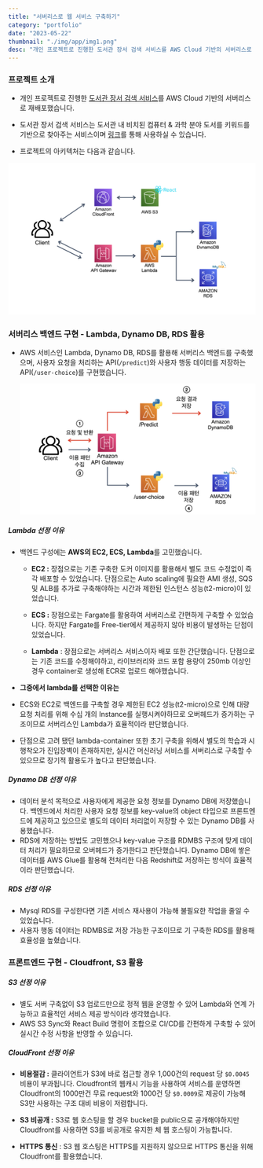 ```yaml
---
title: "서버리스로 웹 서비스 구축하기"
category: "portfolio"
date: "2023-05-22"
thumbnail: "./img/app/img1.png"
desc: "개인 프로젝트로 진행한 도서관 장서 검색 서비스를 AWS Cloud 기반의 서버리스로 배포했습니다. 도서관 장서 검색 서비스는 도서관 내 비치된 컴퓨터 & 과학 분야 도서를 키워드를 기반으로 찾아주는 서비스이며 링크를 통해 사용하실 수 있습니다."
---
```


### 프로젝트 소개

- 개인 프로젝트로 진행한 [도서관 장서 검색 서비스](https://github.com/yangoos57/dodomoa)를 AWS Cloud 기반의 서버리스로 재배포했습니다.
- 도서관 장서 검색 서비스는 도서관 내 비치된 컴퓨터 & 과학 분야 도서를 키워드를 기반으로 찾아주는 서비스이며 [링크](https://yangoos.me)를 통해 사용하실 수 있습니다.

- 프로젝트의 아키텍처는 다음과 같습니다.

<img alt='archtecture1' src='./img/app/img1.png'>

### 서버리스 백엔드 구현 - Lambda, Dynamo DB, RDS 활용

- AWS 서비스인 Lambda, Dynamo DB, RDS를 활용해 서버리스 백엔드를 구축했으며, 사용자 요청을 처리하는 API(`/predict`)와 사용자 행동 데이터를 저장하는 API(`/user-choice`)를 구현했습니다.

  <img alt='archtecture1' src='./img/app/img2.png'>

<h5> Lambda 선정 이유</h5>

- 백엔드 구성에는 **AWS의 EC2, ECS, Lambda**를 고민했습니다.

  - **EC2 :** 장점으로는 기존 구축한 도커 이미지를 활용해서 별도 코드 수정없이 즉각 배포할 수 있었습니다. 단점으로는 Auto scaling에 필요한 AMI 생성, SQS 및 ALB를 추가로 구축해야하는 시간과 제한된 인스턴스 성능(t2-micro)이 있었습니다.

  - **ECS :** 장점으로는 Fargate를 활용하여 서버리스로 간편하게 구축할 수 있었습니다. 하지만 Fargate를 Free-tier에서 제공하지 않아 비용이 발생하는 단점이 있었습니다.

  - **Lambda** : 장점으로는 서버리스 서비스이자 배포 또한 간단했습니다. 단점으로는 기존 코드를 수정해야하고, 라이브러리와 코드 포함 용량이 250mb 이상인 경우 container로 생성해 ECR로 업로드 해야했습니다.

- **그중에서 lambda를 선택한 이유는**

- ECS와 EC2로 백엔드를 구축할 경우 제한된 EC2 성능(t2-micro)으로 인해 대량 요청 처리를 위해 수십 개의 Instance를 실행시켜야하므로 오버헤드가 증가하는 구조이므로 서버리스인 Lambda가 효율적이라 판단했습니다.
- 단점으로 고려 됐던 lambda-container 또한 초기 구축을 위해서 별도의 학습과 시행착오가 진입장벽이 존재하지만, 실시간 머신러닝 서비스를 서버리스로 구축할 수 있으므로 장기적 활용도가 높다고 판단했습니다.

<h5> Dynamo DB 선정 이유</h5>

- 데이터 분석 목적으로 사용자에게 제공한 요청 정보를 Dynamo DB에 저장했습니다. 백엔드에서 처리한 사용자 요청 정보를 key-value의 object 타입으로 프론트엔드에 제공하고 있으므로 별도의 데이터 처리없이 저장할 수 있는 Dynamo DB를 사용했습니다.
- RDS에 저장하는 방법도 고민했으나 key-value 구조를 RDMBS 구조에 맞게 데이터 처리가 필요하므로 오버헤드가 증가한다고 판단했습니다. Dynamo DB에 쌓은 데이터를 AWS Glue를 활용해 전처리한 다음 Redshift로 저장하는 방식이 효율적이라 판단했습니다.

<h5> RDS 선정 이유</h5>

- Mysql RDS를 구성한다면 기존 서비스 재사용이 가능해 불필요한 작업을 줄일 수 있었습니다.
- 사용자 행동 데이터는 RDMBS로 저장 가능한 구조이므로 기 구축한 RDS를 활용해 효율성을 높혔습니다.

### 프론트엔드 구현 - Cloudfront, S3 활용

<h5> S3 선정 이유</h5>

- 별도 서버 구축없이 S3 업로드만으로 정적 웹을 운영할 수 있어 Lambda와 연계 가능하고 효율적인 서비스 제공 방식이라 생각했습니다.
- AWS S3 Sync와 React Build 명령어 조합으로 CI/CD를 간편하게 구축할 수 있어 실시간 수정 사항을 반영할 수 있습니다.

<h5> CloudFront 선정 이유</h5>

- **비용절감 :** 클라이언트가 S3에 바로 접근할 경우 1,000건의 request 당 `$0.0045` 비용이 부과됩니다. Cloudfront의 웹캐시 기능을 사용하여 서비스를 운영하면 Cloudfront의 1000만건 무료 request와 1000건 당 `$0.0009`로 제공이 가능해 S3만 사용하는 구조 대비 비용이 저렴합니다.

- **S3 비공개 :** S3로 웹 호스팅을 할 경우 bucket을 public으로 공개해야하지만 Cloudfront를 사용하면 S3를 비공개로 유지한 체 웹 호스팅이 가능합니다.

- **HTTPS 통신** : S3 웹 호스팅은 HTTPS를 지원하지 않으므로 HTTPS 통신을 위해 Cloudfront를 활용했습니다.
